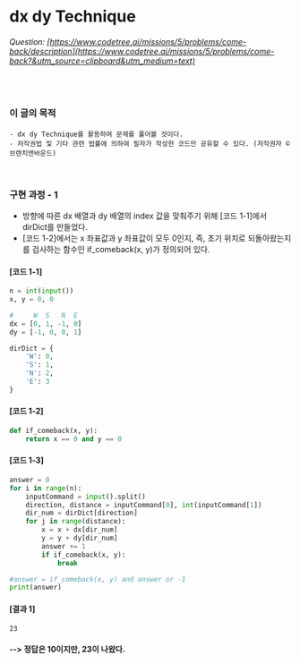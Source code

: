 # dx dy Technique
###### Question: [https://www.codetree.ai/missions/5/problems/come-back/description](https://www.codetree.ai/missions/5/problems/come-back?&utm_source=clipboard&utm_medium=text)
<br/>

### 이 글의 목적
    - dx dy Technique를 활용하여 문제를 풀어볼 것이다.
    - 저작권법 및 기타 관련 법률에 의하여 필자가 작성한 코드만 공유할 수 있다. (저작권자 © 브랜치앤바운드)
<br/>

### 구현 과정 - 1
- 방향에 따른 dx 배열과 dy 배열의 index 값을 맞춰주기 위해 [코드 1-1]에서 dirDict를 만들었다.
- [코드 1-2]에서는 x 좌표값과 y 좌표값이 모두 0인지, 즉, 초기 위치로 되돌아왔는지를 검사하는 함수인 if_comeback(x, y)가 정의되어 있다.
#### [코드 1-1]
```python
n = int(input())
x, y = 0, 0

#     W  S   N  E
dx = [0, 1, -1, 0]
dy = [-1, 0, 0, 1]

dirDict = {
    'W': 0,
    'S': 1,
    'N': 2,
    'E': 3
}
```
#### [코드 1-2]
```python
def if_comeback(x, y):
    return x == 0 and y == 0
```
#### [코드 1-3]
```python
answer = 0
for i in range(n):
    inputCommand = input().split()
    direction, distance = inputCommand[0], int(inputCommand[1])
    dir_num = dirDict[direction]
    for j in range(distance):
        x = x + dx[dir_num]
        y = y + dy[dir_num]
        answer += 1
        if if_comeback(x, y):
            break

#answer = if_comeback(x, y) and answer or -1
print(answer)
```
#### [결과 1]
```plaintext
23
```
#### --> 정답은 10이지만, 23이 나왔다.

